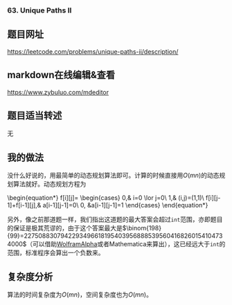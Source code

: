 ###  63. Unique Paths II

## 题目网址
https://leetcode.com/problems/unique-paths-ii/description/
## markdown在线编辑&查看
https://www.zybuluo.com/mdeditor
## 题目适当转述
无

## 我的做法
没什么好说的，用最简单的动态规划算法即可。计算的时候直接用$O(mn)$的动态规划算法就好。动态规划方程为

\begin{equation*}
f[i][j]=
\begin{cases}
0,& i=0 \lor j=0\\
1,& (i,j)=(1,1)\\
f[i][j-1]+f[i-1][j],& a[i-1][j-1]=0\\
0, &a[i-1][j-1]=1
\end{cases}
\end{equation*}

另外，像之前那道题一样，我们指出这道题的最大答案会超过`int`范围，亦即题目的保证是极其荒谬的，由于这个答案最大是$\binom{198}{99}=22750883079422934966181954039568885395604168260154104734000$（可以借助[WolframAlpha](http://www.wolframalpha.com)或者Mathematica来算出），这已经远大于`int`的范围，标准程序会算出一个负数来。

## 复杂度分析
算法的时间复杂度为$O(mn)$，空间复杂度也为$O(mn)$。
